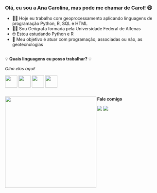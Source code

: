 ### Olá, eu sou a Ana Carolina, mas pode me chamar de Carol! 😄

- 👩‍💻 Hoje eu trabalho com geoprocessamento aplicando linguagens de programação Python, R, SQL e HTML
- 👩‍🎓 Sou Geógrafa formada pela Universidade Federal de Alfenas 
- 🤓 Estou estudando Python e R
- 🎯 Meu objetivo é atuar com programação, associadas ou não, as geotecnologias 

##


💡 **Quais linguagens eu posso trabalhar?** 💡

*Olha elas aqui!*  


 <img align="center" height="40" width="40" src="https://cdn3.iconfinder.com/data/icons/logos-and-brands-adobe/512/267_Python-512.png" target="_blanck"></a>
 <img align="center" height="40" width="40" src="https://cdn.icon-icons.com/icons2/2107/PNG/512/file_type_html_icon_130541.png" target="_blanck"></a>
 <img align="center" height="40" width="40" src="https://cdn.icon-icons.com/icons2/2236/PNG/512/file_sql_format_type_icon_134681.png" target="_blanck"></a>
 <img align="center" height="40" width="40" src="https://cdn4.iconfinder.com/data/icons/logos-and-brands/512/285_R_Project_logo-512.png" target="_blanck"></a>

</div>

##
 <div>
  <img align="left" height="300" src="https://cdn.discordapp.com/attachments/772287304165359626/887089947406893056/output_LJ2wEe.gif" target="_blanck"></a>
</div>


<div>
 
 **Fale comigo**
</div>


<div>
<a href="https://www.linkedin.com/in/cacrisolforlin" target="_blanck"><img src="https://img.shields.io/badge/LinkedIn-0077B5?style=for-the-badge&logo=linkedin&logoColor=white" target="_blanck"></a>
  <a href="mailto: cacrisolforlin@gmail.com" target="_blanck"><img src="https://img.shields.io/badge/Gmail-D14836?style=for-the-badge&logo=gmail&logoColor=white" target="_blanck"></a>
  
</div>
 
<div>



</div>
